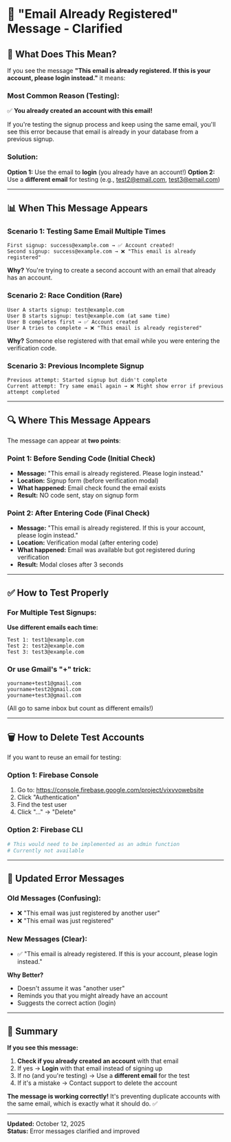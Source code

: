 # 📧 "Email Already Registered" Message - Clarified

## 🤔 What Does This Mean?

If you see the message **"This email is already registered. If this is your account, please login instead."** it means:

### Most Common Reason (Testing):
✅ **You already created an account with this email!**

If you're testing the signup process and keep using the same email, you'll see this error because that email is already in your database from a previous signup.

### Solution:
**Option 1:** Use the email to **login** (you already have an account!)
**Option 2:** Use a **different email** for testing (e.g., test2@email.com, test3@email.com)

---

## 📊 When This Message Appears

### Scenario 1: Testing Same Email Multiple Times
```
First signup: success@example.com → ✅ Account created!
Second signup: success@example.com → ❌ "This email is already registered"
```
**Why?** You're trying to create a second account with an email that already has an account.

### Scenario 2: Race Condition (Rare)
```
User A starts signup: test@example.com
User B starts signup: test@example.com (at same time)
User B completes first → ✅ Account created
User A tries to complete → ❌ "This email is already registered"
```
**Why?** Someone else registered with that email while you were entering the verification code.

### Scenario 3: Previous Incomplete Signup
```
Previous attempt: Started signup but didn't complete
Current attempt: Try same email again → ❌ Might show error if previous attempt completed
```

---

## 🔍 Where This Message Appears

The message can appear at **two points**:

### Point 1: Before Sending Code (Initial Check)
- **Message:** "This email is already registered. Please login instead."
- **Location:** Signup form (before verification modal)
- **What happened:** Email check found the email exists
- **Result:** NO code sent, stay on signup form

### Point 2: After Entering Code (Final Check)
- **Message:** "This email is already registered. If this is your account, please login instead."
- **Location:** Verification modal (after entering code)
- **What happened:** Email was available but got registered during verification
- **Result:** Modal closes after 3 seconds

---

## ✅ How to Test Properly

### For Multiple Test Signups:

**Use different emails each time:**
```
Test 1: test1@example.com
Test 2: test2@example.com
Test 3: test3@example.com
```

### Or use Gmail's "+" trick:
```
yourname+test1@gmail.com
yourname+test2@gmail.com
yourname+test3@gmail.com
```
(All go to same inbox but count as different emails!)

---

## 🗑️ How to Delete Test Accounts

If you want to reuse an email for testing:

### Option 1: Firebase Console
1. Go to: https://console.firebase.google.com/project/vixvvowebsite
2. Click "Authentication"
3. Find the test user
4. Click "..." → "Delete"

### Option 2: Firebase CLI
```bash
# This would need to be implemented as an admin function
# Currently not available
```

---

## 📝 Updated Error Messages

### Old Messages (Confusing):
- ❌ "This email was just registered by another user"
- ❌ "This email was just registered"

### New Messages (Clear):
- ✅ "This email is already registered. If this is your account, please login instead."

**Why Better?**
- Doesn't assume it was "another user"
- Reminds you that you might already have an account
- Suggests the correct action (login)

---

## 🎯 Summary

**If you see this message:**

1. **Check if you already created an account** with that email
2. If yes → **Login** with that email instead of signing up
3. If no (and you're testing) → Use a **different email** for the test
4. If it's a mistake → Contact support to delete the account

**The message is working correctly!** It's preventing duplicate accounts with the same email, which is exactly what it should do. ✅

---

**Updated:** October 12, 2025  
**Status:** Error messages clarified and improved
